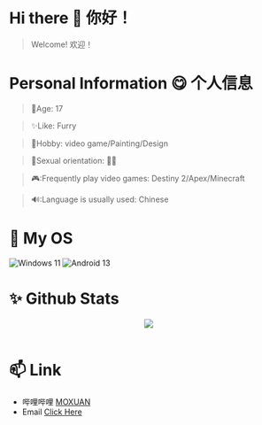 # Hi there 👋 你好！
> Welcome!
> 欢迎！

# Personal Information 😋 个人信息

> 🙂Age: 17

> ✨Like: Furry

> 🎈Hobby: video game/Painting/Design

> 🌈Sexual orientation: 🏳️‍🌈

> 🎮:Frequently play video games: Destiny 2/Apex/Minecraft

> 🔊:Language is usually used: Chinese

# 🌱 My OS
![Windows 11](https://img.shields.io/badge/Windows%2011-0078D6?logo=microsoft&logoColor=white) ![Android 13](https://img.shields.io/badge/Android%2013-3DDC84?logo=android&logoColor=white)



# ✨ Github Stats
<div align="center"><img src="https://github-readme-stats.vercel.app/api?username=F-MO-XUAN&show_icons=true&count_private=true&hide_border=true" align="center" /></div>

<br/>

# 📫 Link
- 哔哩哔哩 [MOXUAN](https://space.bilibili.com/445659425)
- Email [Click Here](mailto:allentaylor737@gmail.com)
